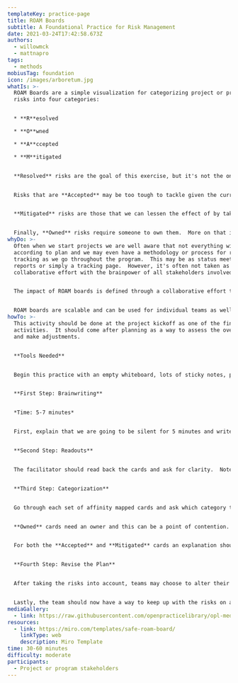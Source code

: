```yaml
---
templateKey: practice-page
title: ROAM Boards
subtitle: A Foundational Practice for Risk Management
date: 2021-03-24T17:42:58.673Z
authors:
  - willowmck
  - mattnapro
tags:
  - methods
mobiusTag: foundation
icon: /images/arboretum.jpg
whatIs: >-
  ROAM Boards are a simple visualization for categorizing project or program
  risks into four categories:


  * **R**esolved

  * **O**wned

  * **A**ccepted

  * **M**itigated


  **Resolved** risks are the goal of this exercise, but it's not the only end state categorization that is useful.  


  Risks that are **Accepted** may be too tough to tackle given the current state of the project or given the resources that we have available.  It may also be a shortcoming of a technical aspect of the project that will be resolved in the future via an upgrade to a certain product in use.


  **Mitigated** risks are those that we can lessen the effect of by taking some action.  Note that categorization of risks as mitigated means that we have already taken that action.


  Finally, **Owned** risks require someone to own them.  More on that in *How to do ROAM Boards*.
whyDo: >-
  Often when we start projects we are well aware that not everything will go
  according to plan and we may even have a methodology or process for risk
  tracking as we go throughout the program.  This may be as status meetings, bug
  reports or simply a tracking page.  However, it's often not taken as a
  collaborative effort with the brainpower of all stakeholders involved.  


  The impact of ROAM boards is defined through a collaborative effort throughout the lifetime of the program.  This encourages those involved to think creatively about how not only to solve or mitigate those problems, but also creates a sense of shared responsibility needed to uncover the hard problems that may end up being roadblocks to program success.


  ROAM boards are scalable and can be used for individual teams as well as large programs of work.
howTo: >-
  This activity should be done at the project kickoff as one of the final
  activities.  It should come after planning as a way to assess the overall plan
  and make adjustments.


  **Tools Needed**


  Begin this practice with an empty whiteboard, lots of sticky notes, pens or markers and a timer.  


  **First Step: Brainwriting**


  *Time: 5-7 minutes*


  First, explain that we are going to be silent for 5 minutes and write down any risks you see to the plan no matter how insignificant.  Once the timer goes off, please bring your stickies to the board.


  **Second Step: Readouts**


  The facilitator should read back the cards and ask for clarity.  Note that time management is key as you should guard for any discussions that take a deep dive into problem solving.  Remind the team that we are not trying to solve these problems, only to clarify what is stated on the card.  Use affinity mapping to place related cards together or eliminate duplicates base on the team's feedback.


  **Third Step: Categorization**


  Go through each set of affinity mapped cards and ask which category they should land in.  At the outset of the project there should not be any cards in the **Resolved** category.  


  **Owned** cards need an owner and this can be a point of contention.  Make sure that the team knows that putting your name on the card does not mean you have to solve it, it just means you own the conversation going forward and tracking progress.  A single owner is preferred to limit the chance that no one keeps track of the work.


  For both the **Accepted** and **Mitigated** cards an explanation should be recorded of the reason this risk is being accepted at this time or how it is being mitigated.  This should then be transferred to some project board or website that is a visible reminder of the decisions made.


  **Fourth Step: Revise the Plan**


  After taking the risks into account, teams may choose to alter their plan to move forward some work for investigation into possible solutions or may choose to remove or delay work that is in the **Accepted** category.  


  Lastly, the team should now have a way to keep up with the risks on a weekly or bi-weekly cadence.  This could be done during sprint planning or backlog refinement or even during scrum of scrums if the team is large enough.
mediaGallery:
  - link: https://raw.githubusercontent.com/openpracticelibrary/opl-media/master/ROAM_Analysis.png?raw=true
resources:
  - link: https://miro.com/templates/safe-roam-board/
    linkType: web
    description: Miro Template
time: 30-60 minutes
difficulty: moderate
participants:
  - Project or program stakeholders
---
```

